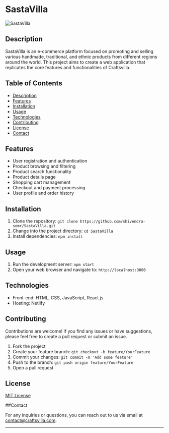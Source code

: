 # SastaVilla

![SastaVilla](https://github.com/shivendra-somr/SastaVilla/assets/123854927/7282a3b0-5346-472f-9893-a17e92e9acd4)

## Description

SastaVilla is an e-commerce platform focused on promoting and selling various handmade, traditional, and ethnic products from different regions around the world. This project aims to create a web application that replicates the core features and functionalities of Craftsvilla.

## Table of Contents

- [Description](#description)
- [Features](#features)
- [Installation](#installation)
- [Usage](#usage)
- [Technologies](#technologies)
- [Contributing](#contributing)
- [License](#license)
- [Contact](#contact)

## Features

- User registration and authentication
- Product browsing and filtering
- Product search functionality
- Product details page
- Shopping cart management
- Checkout and payment processing
- User profile and order history

## Installation

1. Clone the repository: `git clone https://github.com/shivendra-somr/SastaVilla.git`
2. Change into the project directory: `cd SastaVilla`
3. Install dependencies: `npm install`

## Usage

1. Run the development server: `npm start`
2. Open your web browser and navigate to: `http://localhost:3000`

## Technologies

- Front-end: HTML, CSS, JavaScript, React.js
- Hosting: Netlify

## Contributing

Contributions are welcome! If you find any issues or have suggestions, please feel free to create a pull request or submit an issue.

1. Fork the project
2. Create your feature branch: `git checkout -b feature/YourFeature`
3. Commit your changes: `git commit -m 'Add some feature'`
4. Push to the branch: `git push origin feature/YourFeature`
5. Open a pull request

## License

[MIT License](LICENSE)

##Contact

For any inquiries or questions, you can reach out to us via email at contact@craftsvilla.com.

---
